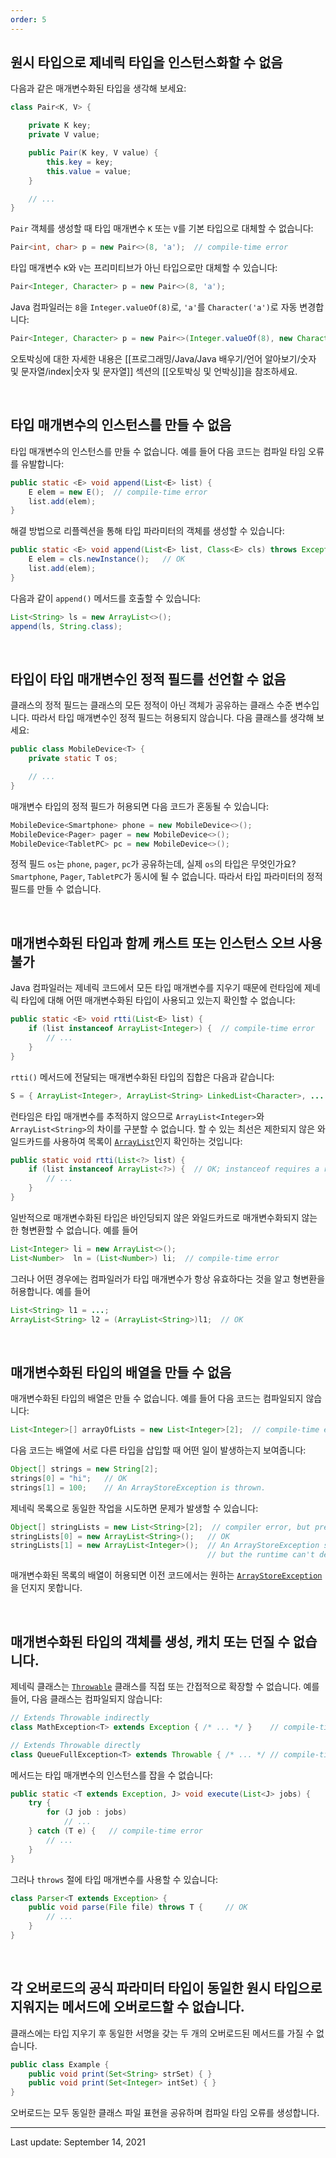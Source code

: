 ```yaml
---
order: 5
---
```

## 원시 타입으로 제네릭 타입을 인스턴스화할 수 없음

다음과 같은 매개변수화된 타입을 생각해 보세요:

```java
class Pair<K, V> {

    private K key;
    private V value;

    public Pair(K key, V value) {
        this.key = key;
        this.value = value;
    }

    // ...
}
```

`Pair` 객체를 생성할 때 타입 매개변수 `K` 또는 `V`를 기본 타입으로 대체할 수 없습니다:

```java
Pair<int, char> p = new Pair<>(8, 'a');  // compile-time error
```

타입 매개변수 `K`와 `V`는 프리미티브가 아닌 타입으로만 대체할 수 있습니다:

```java
Pair<Integer, Character> p = new Pair<>(8, 'a');
```

Java 컴파일러는 `8`을 `Integer.valueOf(8)`로, `'a'`를 `Character('a')`로 자동 변경합니다:

```java
Pair<Integer, Character> p = new Pair<>(Integer.valueOf(8), new Character('a'));
```

오토박싱에 대한 자세한 내용은 [[프로그래밍/Java/Java 배우기/언어 알아보기/숫자 및 문자열/index|숫자 및 문자열]] 섹션의 [[오토박싱 및 언박싱]]을 참조하세요.

 

## 타입 매개변수의 인스턴스를 만들 수 없음

타입 매개변수의 인스턴스를 만들 수 없습니다. 예를 들어 다음 코드는 컴파일 타임 오류를 유발합니다:

```java
public static <E> void append(List<E> list) {
    E elem = new E();  // compile-time error
    list.add(elem);
}
```

해결 방법으로 리플렉션을 통해 타입 파라미터의 객체를 생성할 수 있습니다:

```java
public static <E> void append(List<E> list, Class<E> cls) throws Exception {
    E elem = cls.newInstance();   // OK
    list.add(elem);
}
```

다음과 같이 `append()` 메서드를 호출할 수 있습니다:

```java
List<String> ls = new ArrayList<>();
append(ls, String.class);
```

 

## 타입이 타입 매개변수인 정적 필드를 선언할 수 없음

클래스의 정적 필드는 클래스의 모든 정적이 아닌 객체가 공유하는 클래스 수준 변수입니다. 따라서 타입 매개변수인 정적 필드는 허용되지 않습니다. 다음 클래스를 생각해 보세요:

```java
public class MobileDevice<T> {
    private static T os;

    // ...
}
```

매개변수 타입의 정적 필드가 허용되면 다음 코드가 혼동될 수 있습니다:

```java
MobileDevice<Smartphone> phone = new MobileDevice<>();
MobileDevice<Pager> pager = new MobileDevice<>();
MobileDevice<TabletPC> pc = new MobileDevice<>();
```

정적 필드 `os`는 `phone`, `pager`, `pc`가 공유하는데, 실제 `os`의 타입은 무엇인가요? `Smartphone`, `Pager`, `TabletPC`가 동시에 될 수 없습니다. 따라서 타입 파라미터의 정적 필드를 만들 수 없습니다.

 

## 매개변수화된 타입과 함께 캐스트 또는 인스턴스 오브 사용 불가

Java 컴파일러는 제네릭 코드에서 모든 타입 매개변수를 지우기 때문에 런타임에 제네릭 타입에 대해 어떤 매개변수화된 타입이 사용되고 있는지 확인할 수 없습니다:

```java
public static <E> void rtti(List<E> list) {
    if (list instanceof ArrayList<Integer>) {  // compile-time error
        // ...
    }
}
```

`rtti()` 메서드에 전달되는 매개변수화된 타입의 집합은 다음과 같습니다:

```java
S = { ArrayList<Integer>, ArrayList<String> LinkedList<Character>, ... }
```

런타임은 타입 매개변수를 추적하지 않으므로 `ArrayList<Integer>`와 `ArrayList<String>`의 차이를 구분할 수 없습니다. 할 수 있는 최선은 제한되지 않은 와일드카드를 사용하여 목록이 [`ArrayList`](https://docs.oracle.com/en/java/javase/22/docs/api/java.base/java/util/ArrayList.html)인지 확인하는 것입니다:

```java
public static void rtti(List<?> list) {
    if (list instanceof ArrayList<?>) {  // OK; instanceof requires a reifiable type
        // ...
    }
}
```

일반적으로 매개변수화된 타입은 바인딩되지 않은 와일드카드로 매개변수화되지 않는 한 형변환할 수 없습니다. 예를 들어

```java
List<Integer> li = new ArrayList<>();
List<Number>  ln = (List<Number>) li;  // compile-time error
```

그러나 어떤 경우에는 컴파일러가 타입 매개변수가 항상 유효하다는 것을 알고 형변환을 허용합니다. 예를 들어

```java
List<String> l1 = ...;
ArrayList<String> l2 = (ArrayList<String>)l1;  // OK
```

 

## 매개변수화된 타입의 배열을 만들 수 없음

매개변수화된 타입의 배열은 만들 수 없습니다. 예를 들어 다음 코드는 컴파일되지 않습니다:

```java
List<Integer>[] arrayOfLists = new List<Integer>[2];  // compile-time error
```

다음 코드는 배열에 서로 다른 타입을 삽입할 때 어떤 일이 발생하는지 보여줍니다:

```java
Object[] strings = new String[2];
strings[0] = "hi";   // OK
strings[1] = 100;    // An ArrayStoreException is thrown.
```

제네릭 목록으로 동일한 작업을 시도하면 문제가 발생할 수 있습니다:

```java
Object[] stringLists = new List<String>[2];  // compiler error, but pretend it's allowed
stringLists[0] = new ArrayList<String>();   // OK
stringLists[1] = new ArrayList<Integer>();  // An ArrayStoreException should be thrown,
                                            // but the runtime can't detect it.
```

매개변수화된 목록의 배열이 허용되면 이전 코드에서는 원하는 [`ArrayStoreException`](https://docs.oracle.com/en/java/javase/22/docs/api/java.base/java/lang/ArrayStoreException.html)을 던지지 못합니다.

 

## 매개변수화된 타입의 객체를 생성, 캐치 또는 던질 수 없습니다.

제네릭 클래스는 [`Throwable`](https://docs.oracle.com/en/java/javase/22/docs/api/java.base/java/lang/Throwable.html) 클래스를 직접 또는 간접적으로 확장할 수 없습니다. 예를 들어, 다음 클래스는 컴파일되지 않습니다:

```java
// Extends Throwable indirectly
class MathException<T> extends Exception { /* ... */ }    // compile-time error

// Extends Throwable directly
class QueueFullException<T> extends Throwable { /* ... */ // compile-time error
```

메서드는 타입 매개변수의 인스턴스를 잡을 수 없습니다:

```java
public static <T extends Exception, J> void execute(List<J> jobs) {
    try {
        for (J job : jobs)
            // ...
    } catch (T e) {   // compile-time error
        // ...
    }
}
```

그러나 `throws` 절에 타입 매개변수를 사용할 수 있습니다:

```java
class Parser<T extends Exception> {
    public void parse(File file) throws T {     // OK
        // ...
    }
}
```

 

## 각 오버로드의 공식 파라미터 타입이 동일한 원시 타입으로 지워지는 메서드에 오버로드할 수 없습니다.

클래스에는 타입 지우기 후 동일한 서명을 갖는 두 개의 오버로드된 메서드를 가질 수 없습니다.

```java
public class Example {
    public void print(Set<String> strSet) { }
    public void print(Set<Integer> intSet) { }
}
```

오버로드는 모두 동일한 클래스 파일 표현을 공유하며 컴파일 타임 오류를 생성합니다.

---
Last update: September 14, 2021